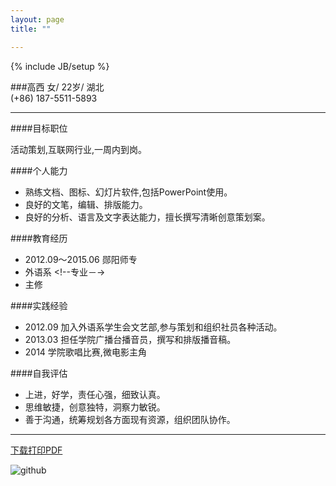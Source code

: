```yaml
---
layout: page
title: ""

---
```

{% include JB/setup %}

###高西
女/ 22岁/ 湖北 		<!--照片 浅色 阳光 简约的-->  
(+86) 187-5511-5893  
<!--Email  地址--> 

---

####目标职位
<!--http://www.lagou.com/jobs/636229.html?source=pl-->活动策划,互联网行业,一周内到岗。 <!--地点 北京／武汉-->

####个人能力
* 熟练文档、图标、幻灯片软件,包括PowerPoint使用。
* 良好的文笔，编辑、排版能力。<!-- 你是不是会日语  什么程度 可以的话加上-->
* 良好的分析、语言及文字表达能力，擅长撰写清晰创意策划案。
<!--其他类似 有助于文案的技能-->

####教育经历
* 2012.09～2015.06 郧阳师专 
* 外语系  <!--专业－->  
* 主修<!--主修课程-->

####实践经验
* 2012.09 加入外语系学生会文艺部,参与策划和组织社员各种活动。 <!-- 两条 具体化 突出   列举有过哪些活动   人数 时间   难点  取得的成果 例如 “其中，五四青年节的 组织x人参与” -->
* 2013.03 担任学院广播台播音员，撰写和排版播音稿。  <!-- 这里列举两个主题   体现文笔能力 重点体现文案能力   文字  章节结构-->
* 2014 学院歌唱比赛,微电影主角     <!-- 体现受欢迎 关注程度 -->


####自我评估
* 上进，好学，责任心强，细致认真。
* 思维敏捷，创意独特，洞察力敏锐。
* 善于沟通，统筹规划各方面现有资源，组织团队协作。

---


[下载打印PDF](https://raw.githubusercontent.com/DingSoung/dingsoung.github.com/master/attach/GXCV.pdf)

![github](https://raw.githubusercontent.com/DingSoung/dingsoung.github.com/master/attach/GXCV.png)





<!--#####爱好-->
<!--#####实习-->
